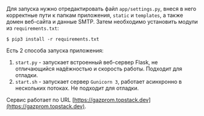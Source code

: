 Для запуска нужно отредактировать файл `app/settings.py`, внеся в него корректные пути к папкам приложения, `static` и `templates`, а также домен веб-сайта и данные SMTP. Затем необходимо установить модули из `requirements.txt`:

`$ pip3 install -r requirements.txt`

Есть 2 способа запуска приложения:

1. `start.py` - запускает встроенный веб-сервер Flask, не отличающийся надёжностью и скорость работы. Подходит для отладки.
2. `start.sh` - запускает сервер `Gunicorn 3`, работает асинхронно в нескольких потоках. Не подходит для отладки.

Сервис работает по URL [https://gazprom.topstack.dev](https://gazprom.topstack.dev).
